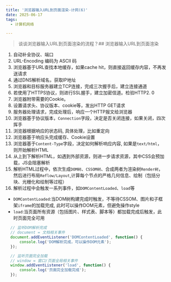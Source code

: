 ```yaml
---
title: '浏览器输入URL到页面渲染-计网(6)'
date: 2025-06-17
tags:
  - 计算机网络

---
```


> 谈谈浏览器输入URL到页面渲染的流程？## 浏览器输入URL到页面渲染

1. 自动补全协议、端口
2. URL-Encoding 编码为 ASCII 码
3. 浏览器基于URL查找本地缓存，如果cache hit，则直接返回缓存内容，不再发送请求
4. 通过DNS解析域名，获取IP地址
5. 浏览器和目标服务器建立TCP连接，完成三次握手后，建立连接通道
6. 若使用了HTTPS协议，则进行SSL握手，建立加密信道。检验HTTP2. 0
7. 浏览器附带需要的Cookie。
8. 设置请求头、协议版本、cookie等，发出HTTP GET请求
9. 服务器处理请求，完成处理后，响应一个HTTP报文给浏览器
10. 浏览器基于协议版本，`Connection`字段，决定是否关闭连接，如果关闭，四次挥手
11. 浏览器根据响应的状态码, 具体处理，比如重定向
12. 浏览器基于响应头完成缓存、Cookie设置
13. 浏览器基于`Content-Type`字段，决定如何解析响应内容, 如果是`text/html`，则开始解析HTML
14. 从上到下解析HTML，如遇到外部资源，则进一步请求资源，其中CSS会预加载，JS会阻塞解析
15. 解析HTML过程中，依次生成`DOM树`、`CSSOM树`、合成两者为渲染树`Render树`，然后进行布局`Reflow/Layout`,计算每个节点的严格几何信息、绘制（包括分块、光栅化和绘制等过程）
16. 解析过程中会触发一系列事件，如`DOMContentLoaded`、`load`等
  - `DOMContentLoaded`:当DOM树构建完成时触发，不等待CSSOM、图片和子框架`iframe`的加载完成, 此时可以操作DOM元素，但避免操作style
  - `load`:当页面所有资源（包括图片、样式表、脚本等）都加载完成后触发，此时页面完全可用
  
  ```javascript
    // 监听DOM解析完成
    // document = 文档相关事件
    document.addEventListener('DOMContentLoaded', function() {
        console.log('DOM解析完成，可以操作DOM元素');
    });

    // 监听页面完全加载
    // window = 窗口/页面全局相关事件
    window.addEventListener('load', function() {
        console.log('页面完全加载完成');
    });
  ```







